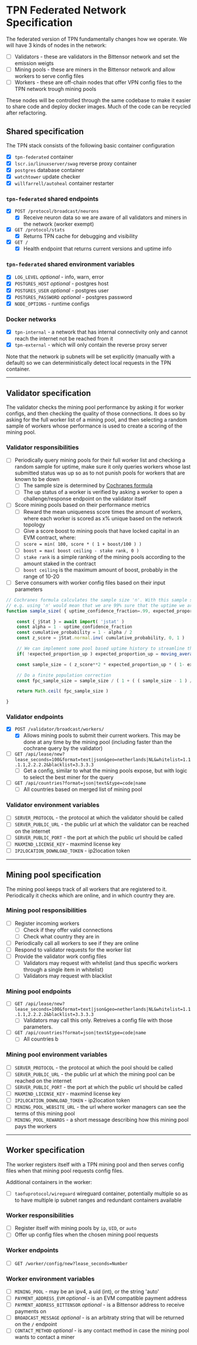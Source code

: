 # TPN Federated Network Specification

The federated version of TPN fundamentally changes how we operate. We will have 3 kinds of nodes in the network:

- [ ] Validators - these are validators in the Bittensor network and set the emission weigts
- [ ] Mining pools - these are miners in the Bittensor network and allow workers to serve config files
- [ ] Workers - these are off-chain nodes that offer VPN config files to the TPN network trough mining pools

These nodes will be controlled through the same codebase to make it easier to share code and deploy docker images. Much of the code can be recycled after refactoring.

## Shared specification

The TPN stack consists of the following basic container configuration

- [x] `tpn-federated` container
- [x] `lscr.io/linuxserver/swag` reverse proxy container
- [x] `postgres` database container
- [x] `watchtower` update checker
- [x] `willfarrell/autoheal` container restarter 

### `tpn-federated` shared endpoints

- [x] `POST /protocol/broadcast/neurons`
  - [x] Receive neuron data so we are aware of all validators and miners in the network (worker exempt)
- [x] `GET /protocol/stats`
  - [x] Returns TPN cache for debugging and visibility
- [x] `GET /`
  - [x] Health endpoint that returns current versions and uptime info

### `tpn-federated` shared environment variables

- [x] `LOG_LEVEL` *optional* - info, warn, error
- [x] `POSTGRES_HOST` *optional* - postgres host
- [x] `POSTGRES_USER` *optional* - postgres user
- [x] `POSTGRES_PASSWORD` *optional* - postgres password
- [x] `NODE_OPTIONS` - runtime configs

### Docker networks

- [x] `tpn-internal` - a network that has internal connectivity only and cannot reach the internet not be reached from it
- [x] `tpn-external` - which will only contain the reverse proxy server

Note that the network ip subnets will be set explicitly (manually with a default) so we can deterministically detect local requests in the TPN container.

----------------------------------------------------------------------------------------------------

## Validator specification

The validator checks the mining pool performance by asking it for worker configs, and then checking the quality of those connections. It does so by asking for the full worker list of a mining pool, and then selecting a random sample of workers whose performance is used to create a scoring of the mining pool.

### Validator responsibilities

- [ ] Periodically query mining pools for their full worker list and checking a random sample for uptime, make sure it only queries workers whose last submitted status was up so as to not punish pools for workers that are known to be down
  - [ ] The sample size is determined by [Cochranes formula](https://en.wikipedia.org/wiki/Cochran%27s_theorem)
  - [ ] The up status of a worker is verified by asking a worker to open a challenge/response endpoint on the validator itself
- [ ] Score mining pools based on their performance metrics
  - [ ] Reward the mean uniqueness score times the amount of workers, where each worker is scored as x% unique based on the network topology
  - [ ] Give a score boost to mining pools that have locked capital in an EVM contract, where:
  - [ ] `score = min( 100, score * ( 1 + boost/100 ) )`
  - [ ] `boost = max( boost ceiling - stake rank, 0 )`
  - [ ] `stake rank` is a simple ranking of the mining pools according to the amount staked in the contract
  - [ ] `boost ceiling` is the maximum amount of boost, probably in the range of 10-20
- [ ] Serve consumers with worker config files based on their input parameters

```js
// Cochranes formula calculates the sample size 'n'. With this sample size, we can be 'uptime_confidence_fraction' confident that our *measured* uptime from the sample will be within 'error_margin' of the *true* uptime of the entire node population.
// e.g. using 'n' would mean that we are 99% sure that the uptime we are measuring from the sample is within 5% of the real uptime
function sample_size( { uptime_confidence_fraction=.99, expected_proportion_up=.99, error_margin=.05, node_count } ) {

    const { jStat } = await import( 'jstat' )
    const alpha = 1 - uptime_confidence_fraction
    const cumulative_probability = 1 - alpha / 2
    const z_score = jStat.normal.inv( cumulative_probability, 0, 1 )

    // We can implement some pool based uptime history to streamline the formula
    if( !expected_proportion_up ) expected_proportion_up = moving_average_of_estimated_pool_up_fraction()

    const sample_size = ( z_score**2 * expected_proportion_up * ( 1- expected_proportion_up ) ) / error_margin**2

    // Do a finite population correction
    const fpc_sample_size = sample_size / ( 1 + ( ( sample_size - 1 ) / node_count ) )

    return Math.ceil( fpc_sample_size )

}
```

### Validator endpoints

- [x] `POST /validator/broadcast/workers/`
  - [x] Allows mining pools to submit their current workers. This may be done at any time by the mining pool (including faster than the cochrane query by the validator)
- [ ] `GET /api/lease/new?lease_seconds=100&format=text|json&geo=netherlands|NL&whitelist=1.1.1.1,2.2.2.2&blacklist=3.3.3.3`
  - [ ] Get a config, similar to what the mining pools expose, but with logic to select the best miner for the query
- [ ] `GET /api/countries?format=json|text&type=code|name`
  - [ ] All countries based on merged list of mining pool

### Validator environment variables

- [ ] `SERVER_PROTOCOL` - the protocol at which the validator should be called
- [ ] `SERVER_PUBLIC_URL` - the public url at which the validator can be reached on the internet
- [ ] `SERVER_PUBLIC_PORT` - the port at which the public url should be called
- [ ] `MAXMIND_LICENSE_KEY` - maxmind license key
- [ ] `IP2LOCATION_DOWNLOAD_TOKEN` - ip2location token

----------------------------------------------------------------------------------------------------

## Mining pool specification

The mining pool keeps track of all workers that are registered to it. Periodically it checks which are online, and in which country they are.

### Mining pool responsibilities

- [ ] Register incoming workers
  - [ ] Check if they offer valid connections
  - [ ] Check what country they are in
- [ ] Periodically call all workers to see if they are online
- [ ] Respond to validator requests for the worker list
- [ ] Provide the validator work config files
  - [ ] Validators may request with whitelist (and thus specific workers through a single item in whitelist)
  - [ ] Validators may request with blacklist

### Mining pool endpoints

- [ ] `GET /api/lease/new?lease_seconds=100&format=text|json&geo=netherlands|NL&whitelist=1.1.1.1,2.2.2.2&blacklist=3.3.3.3`
  - [ ] Validators may call this only. Retreives a config file with those parameters.
- [ ] `GET /api/countries?format=json|text&type=code|name`
  - [ ] All countries b
### Mining pool environment variables

- [ ] `SERVER_PROTOCOL` - the protocol at which the pool should be called
- [ ] `SERVER_PUBLIC_URL` - the public url at which the mining pool can be reached on the internet
- [ ] `SERVER_PUBLIC_PORT` - the port at which the public url should be called
- [ ] `MAXMIND_LICENSE_KEY` - maxmind license key
- [ ] `IP2LOCATION_DOWNLOAD_TOKEN` - ip2location token
- [ ] `MINING_POOL_WEBSITE_URL` - the url where worker managers can see the terms of this mining pool
- [ ] `MINING_POOL_REWARDS` - a short message describing how this mining pool pays the workers

----------------------------------------------------------------------------------------------------

## Worker specification

The worker registers itself with a TPN mining pool and then serves config files when that mining pool requests config files.

Additional containers in the worker:

- [ ] `taofuprotocol/wireguard` wireguard container, potentially multiple so as to have multiple ip subnet ranges and redundant containers available

### Worker responsibilities

- [ ] Register itself with mining pools by `ip`, `UID`, or `auto`
- [ ] Offer up config files when the chosen mining pool requests

### Worker endpoints

- [ ] `GET /worker/config/new?lease_seconds=Number`

### Worker environment variables

- [ ] `MINING_POOL` - may be an ipv4, a uid (int), or the string 'auto'
- [ ] `PAYMENT_ADDRESS_EVM` *optional* - is an EVM compatible payment address
- [ ] `PAYMENT_ADDRESS_BITTENSOR` *optional* - is a Bittensor address to receive payments on
- [ ] `BROADCAST_MESSAGE` *optional* - is an arbitraty string that will be returned on the `/` endpoint
- [ ] `CONTACT_METHOD` *optional* - is any contact method in case the mining pool wants to contact a miner
